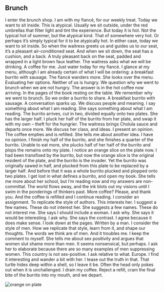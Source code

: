 ## Brunch


I enter the brunch shop. I am with my fiancé, for our weekly treat. Today we want to sit inside. This is atypical. Usually we sit outside, under the red umbrellas that filter light and tint the experience. But today it is hot. Not the typical hot of summer, but the atypical kind. That of somewhere very hot. Or perhaps it’s simply typical for it to be atypically hot. In either case, today we want to sit inside. So when the waitress greets us and guides us to our seat, it’s a pleasant air-conditioned seat. And when we sit down, the seat has a cushion, and a back. A truly pleasant back on the seat, padded and wrapped in a light brown faux leather. The waitress asks what we will be drinking. A coffee for me. Just water today for my fiancé. I glance at my menu, although I am already certain of what I will be ordering: a breakfast burrito with sausage. The fiancé wanders more. She looks over the menu. Evaluating her options. Neither of us is hungry. We question why we went to brunch when we are not hungry. The answer is in the hot coffee now arriving. In the pages of the book resting on the table. We remember why we went to brunch. So we order a burrito to share. A breakfast burrito with sausage. A conversation sparks up. We discuss people and meaning. I say something about what I am reading. She says something about what I am reading. The burrito arrives, cut in two, divided equally onto two plates. She has the larger half. I pluck her half of the burrito from her plate, and swap it with my own – theft for the hungrier. The waitress brings Cholula sauce and departs once more.  We discuss her class, and ideas. I present an opinion. The coffee empties and is refilled. She tells me about another idea. I have no opinion. I finish my half of the burrito, and she finishes a quarter of the burrito. Unable to eat more, she plucks half of her half of the burrito and plops the remains onto my plate. I notice an orange slice on the plate now. I had been transfixed by the burrito, but now the orange slice is the original resident of the plate, and the burrito is the invader. Yet the burrito was originally sawed in half, and plucked from this plate to be replaced by a larger half. And before that it was a whole burrito plucked and plopped onto two plates. I get lost in what defines a burrito, and open my book. She tells me more about her school, but I’m reading now and my answers are non-committal. The world flows away, and the ink blots out my visions until I swim in the ponderings of thinkers past. More coffee? Please, and thank you. And the coffee is refilled and I continue reading. I consider an assignment. To replicate the style of authors. This interests her. I suggest a few names. These do not interest her. She suggests a few names. These do not interest me. She says I should include a woman. I ask why. She says it would be interesting. I ask why. She says the contrast. I agree because it does make sense. I look down at the pages. Written by a man. I consider the style of men. How we replicate that style, learn from it, and shape our thoughts. The words we think are of men. And it troubles me. I keep the comment to myself. She tells me about sex positivity and argues that women slut shame more than men. It seems nonsensical, but perhaps. I ask her to elaborate because there are so many examples of men suppressing women. This country is not sex-positive. I ask relative to what. Europe. I find it interesting and wander a bit with her. I tease out the truth in that. That turtle hides deep within a shell, so I leave it be. Often the head only pokes out when it is unchallenged. I drain my coffee. Reject a refill, cram the final bite of the burrito into my mouth, and we depart.


![orange on plate](/writing/images/brunch.png)